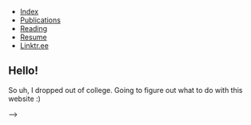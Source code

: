 - [Index](/)
- [Publications](/publications)
- [Reading](/reading)
- [Resume](/resume.pdf)
- [Linktr.ee](https://www.linktr.ee/skymocha)

## Hello!

So uh, I dropped out of college. Going to figure out what to do with this website :)

<!-- <!-- Hi! I'm [Skye Kychenthal](https://www.skymocha.net). The purposes of this website are: -->

<!-- - To facilitate an easier sharing of my class notes & getting in an open-source mindset.
- To upload [publications](/publications).
- To upload important pages:
    - [Photography Statement & Ethics](/photography)
    - [Resume PDF](/resume.pdf). --> -->

<!-- You can find some of my major projects here!
- [Fight Club's Incel to Exploitable Chad Pipeline](Fight_Club’s_Incel_To_Exploitable_Chad_Pipeline_Skye_Kychenthal) -->

<!-- ## Courses -->

<!-- - [MATH 111](Math 111) -->
<!-- - CSCI 122
- [SOC 211](Courses/Soc211/)
- [HUM 110](Courses/Hum110/)

## Notes

All courses taken are at [Reed College](https://www.reed.edu). The most up-to-date course catalog can be found [here](https://www.reed.edu/catalog/). As all notes & work done here are written by Skye Kychenthal, they should NOT be submitted as your own original work. This is called plagiarism. -->

<!-- Last updated 2022-09-07 using a [static site generation script](https://github.com/SkyMocha/skymocha.github.io/blob/main/update.py) -->

<!-- [![ko-fi](https://ko-fi.com/img/githubbutton_sm.svg)](https://ko-fi.com/D1D5FBU2H) -->